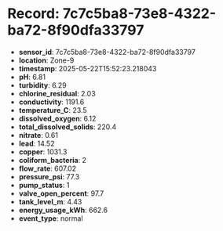 # Record: 7c7c5ba8-73e8-4322-ba72-8f90dfa33797

- **sensor_id**: 7c7c5ba8-73e8-4322-ba72-8f90dfa33797
- **location**: Zone-9
- **timestamp**: 2025-05-22T15:52:23.218043
- **pH**: 6.81
- **turbidity**: 6.29
- **chlorine_residual**: 2.03
- **conductivity**: 1191.6
- **temperature_C**: 23.5
- **dissolved_oxygen**: 6.12
- **total_dissolved_solids**: 220.4
- **nitrate**: 0.61
- **lead**: 14.52
- **copper**: 1031.3
- **coliform_bacteria**: 2
- **flow_rate**: 607.02
- **pressure_psi**: 77.3
- **pump_status**: 1
- **valve_open_percent**: 97.7
- **tank_level_m**: 4.43
- **energy_usage_kWh**: 662.6
- **event_type**: normal